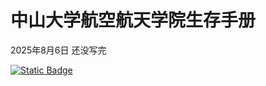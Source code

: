 # 中山大学航空航天学院生存手册

2025年8月6日 还没写完

[![Static Badge](https://img.shields.io/badge/website-SYSU%20SAA%20Survival%20Manual-blue?style=flat)
](https://yigebande.github.io/SYSU-SAA-Survival-Manual/)

